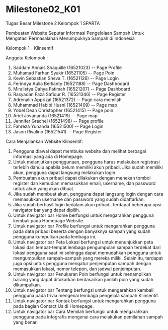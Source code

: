 # Milestone02_K01
Tugas Besar Milestone 2 Kelompok 1 SPARTA

Pembuatan Website Seputar Informasi Pengelolaan Sampah Untuk Mengatasi Permasalahan Menumpuknya Sampah di Indonesia

Kelompok 1 - Klinsentif

Anggota Kelompok :
1. Saddam Annais Shaquille   (16521023) -- Page Profile
2. Muhamad Farhan Syakir     (16521105) -- Page Poin
3. Kevin Sebastian Sheva T.  (16521126) -- Page Login
4. Ferindya Aulia Berlianty  (16521188) -- Page Dashbooard
5. Miralistya Cahya Fatimah  (16521207) -- Page Dashboard
6. Rasyadan Faza Safiqur R.  (16521346) -- Page Register
7. Adrenalin Apprizal        (16521372) -- Page cara memilah
8. Muhammad Habibi Husni     (16521409) -- Page map
9. Yobel Dean Christopher    (16521415) -- Page poin
10. Ariel Jovananda           (16521419) -- Page map
11. Jennifer Grachel         (16521498) -- Page profile
12. Fahreza Yunanda           (16521500) -- Page Login
13. Jason Rivalino            (16521541) -- Page Register



Cara Menjalankan Website Klinsentif:
1. Pengguna diawal dapat membuka website dan melihat berbagai informasi yang ada di Homepage.
2. Untuk melanjutkan penggunaan, pengguna harus melakukan registrasi terlebih dahulu apabila belum memiliki akun pribadi. Jika sudah memiliki akun, pengguna dapat langsung melakukan login.
3. Pembuatan akun pribadi dapat dilakukan dengan menekan tombol register dan kemudian memasukkan email, username, dan password untuk akun yang akan dibuat.
4. Jika sudah membuat akun, pengguna dapat langsung login dengan cara memasukkan username dan password yang sudah didaftarkan.
5. Jika sudah berhasil login kedalam akun pribadi, terdapat beberapa opsi navigator bar yang dapat dipilih. 
6. Untuk navigator bar Home berfungsi untuk mengarahkan pengguna kembali pada Homepage Website.
7. Untuk navigator bar Profile berfungsi untuk mengarahkan pengguna pada data pribadi beserta dengan banyaknya sampah yang sudah pengguna kumpulkan pada lembaga ini.
8. Untuk navigator bar Peta Lokasi berfungsi untuk menunjukkan peta lokasi dari tempat-tempat lembaga pengumpulan sampah terdekat dari lokasi pengguna saat ini sehingga dapat memudahkan pengguna untuk mengumpulkan sampah-sampah yang mereka miliki. Selain itu, terdapat juga opsi untuk pengguna mengatur penjemputan sampah dengan memasukkan lokasi, nomor telepon, dan jadwal penjemputan.
9. Untuk navigator bar Penukaran Poin berfungsi untuk menampilkan barang yang dapat ditukarkan berdasarkan jumlah poin yang sudah dikumpulkan.
10. Untuk navigator bar Tentang berfungsi untuk mengarahkan kembali pengguna pada trivia mengenai lembaga pengelola sampah Klinsentif.
11. Untuk navigator bar Kontak berfungsi untuk mengarahkan pengguna pada bagian Contact Us di Homepage.
12. Untuk navigator bar Cara Memilah berfungsi untuk mengarahkan pengguna pada infografis mengenai cara melakukan pemilahan sampah yang benar.